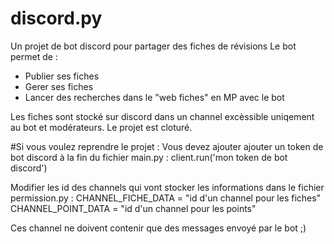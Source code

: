 # discord.py
Un projet de bot discord pour partager des fiches de révisions
Le bot permet de :
- Publier ses fiches
- Gerer ses fiches
- Lancer des recherches dans le "web fiches" en MP avec le bot

Les fiches sont stocké sur discord dans un channel excèssible uniqement au bot et modérateurs.
Le projet est cloturé.

#Si vous voulez reprendre le projet :
Vous devez ajouter ajouter un token de bot discord à la fin du fichier main.py  :
client.run('mon token de bot discord')

Modifier les id des channels qui vont stocker les informations dans le fichier permission.py :
CHANNEL_FICHE_DATA = "id d'un channel pour les fiches"
CHANNEL_POINT_DATA = "id d'un channel pour les points"

Ces channel ne doivent contenir que des messages envoyé par le bot ;)
